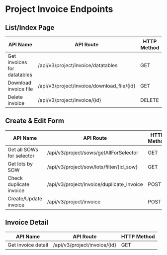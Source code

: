 # Project Invoice Endpoints

## List/Index Page

| API Name | API Route | HTTP Method |
|----------|-----------|-------------|
| Get invoices for datatables | /api/v3/project/invoice/datatables | GET |
| Download invoice file | /api/v3/project/invoice/download_file/{id} | GET |
| Delete invoice | /api/v3/project/invoice/{id} | DELETE |

## Create & Edit Form

| API Name | API Route | HTTP Method |
|----------|-----------|-------------|
| Get all SOWs for selector | /api/v3/project/sows/getAllForSelector | GET |
| Get lots by SOW | /api/v3/project/sow/lots/filter/{id_sow} | GET |
| Check duplicate invoice | /api/v3/project/invoice/duplicate_invoice | POST |
| Create/Update invoice | /api/v3/project/invoice | POST |

## Invoice Detail

| API Name | API Route | HTTP Method |
|----------|-----------|-------------|
| Get invoice detail | /api/v3/project/invoice/{id} | GET |
